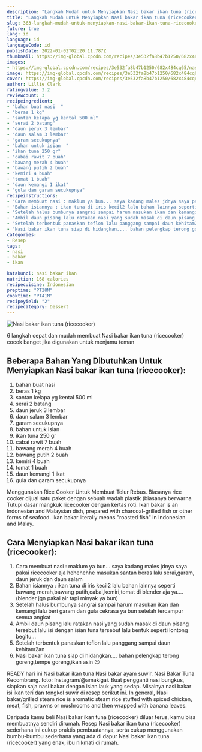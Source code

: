 ```yaml
---
description: "Langkah Mudah untuk Menyiapkan Nasi bakar ikan tuna (ricecooker), Lezat"
title: "Langkah Mudah untuk Menyiapkan Nasi bakar ikan tuna (ricecooker), Lezat"
slug: 363-langkah-mudah-untuk-menyiapkan-nasi-bakar-ikan-tuna-ricecooker-lezat
future: true
lang: id
language: id
languageCode: id
publishDate: 2022-01-02T02:20:11.787Z 
thumbnail: https://img-global.cpcdn.com/recipes/3e532fa8b47b1250/682x484cq65/nasi-bakar-ikan-tuna-ricecooker-foto-resep-utama.png
images:
- https://img-global.cpcdn.com/recipes/3e532fa8b47b1250/682x484cq65/nasi-bakar-ikan-tuna-ricecooker-foto-resep-utama.png
image: https://img-global.cpcdn.com/recipes/3e532fa8b47b1250/682x484cq65/nasi-bakar-ikan-tuna-ricecooker-foto-resep-utama.png
cover: https://img-global.cpcdn.com/recipes/3e532fa8b47b1250/682x484cq65/nasi-bakar-ikan-tuna-ricecooker-foto-resep-utama.png
author: Lillie Clark
ratingvalue: 3.2
reviewcount: 3
recipeingredient:
- "bahan buat nasi  "
- "beras 1 kg"
- "santan kelapa yg kental 500 ml"
- "serai 2 batang"
- "daun jeruk 3 lembar"
- "daun salam 3 lembar"
- "garam secukupnya"
- "bahan untuk isian  "
- "ikan tuna 250 gr"
- "cabai rawit 7 buah"
- "bawang merah 4 buah"
- "bawang putih 2 buah"
- "kemiri 4 buah"
- "tomat 1 buah"
- "daun kemangi 1 ikat"
- "gula dan garam secukupnya"
recipeinstructions:
- "Cara membuat nasi : maklum ya bun... saya kadang males jdnya saya pakai ricecooker aja hehehehhe masukan santan beras lalu serai,garam, daun jeruk dan daun salam"
- "Bahan isiannya : ikan tuna di iris kecil2 lalu bahan lainnya seperti bawang merah,bawang putih,cabai,kemiri,tomat di blender aja ya....(blender jgn pakai air tapi minyak ya bun)"
- "Setelah halus bumbunya sangrai sampai harum masukan ikan dan kemangi lalu beri garam dan gula cekrasa ya bun setelah tercampur semua angkat"
- "Ambil daun pisang lalu ratakan nasi yang sudah masak di daun pisang tersebut lalu isi dengan isian tuna tersebut lalu bentuk seperti lontong begitu..."
- "Setelah terbentuk panaskan teflon lalu panggang sampai daun kehitam2an"
- "Nasi bakar ikan tuna siap di hidangkan.... bahan pelengkap terong goreng,tempe goreng,ikan asin 😍"
categories:
- Resep
tags:
- nasi
- bakar
- ikan

katakunci: nasi bakar ikan 
nutrition: 168 calories
recipecuisine: Indonesian
preptime: "PT28M"
cooktime: "PT41M"
recipeyield: "2"
recipecategory: Dessert
---
```



![Nasi bakar ikan tuna (ricecooker)](https://img-global.cpcdn.com/recipes/3e532fa8b47b1250/682x484cq65/nasi-bakar-ikan-tuna-ricecooker-foto-resep-utama.png)

6 langkah cepat dan mudah membuat  Nasi bakar ikan tuna (ricecooker) cocok banget jika digunakan untuk menjamu teman

<!--inarticleads1-->

## Beberapa Bahan Yang Dibutuhkan Untuk Menyiapkan Nasi bakar ikan tuna (ricecooker):

1. bahan buat nasi  
1. beras 1 kg
1. santan kelapa yg kental 500 ml
1. serai 2 batang
1. daun jeruk 3 lembar
1. daun salam 3 lembar
1. garam secukupnya
1. bahan untuk isian  
1. ikan tuna 250 gr
1. cabai rawit 7 buah
1. bawang merah 4 buah
1. bawang putih 2 buah
1. kemiri 4 buah
1. tomat 1 buah
1. daun kemangi 1 ikat
1. gula dan garam secukupnya

Menggunakan Rice Cooker Untuk Membuat Telur Rebus. Biasanya rice cooker dijual satu paket dengan sebuah wadah plastik (biasanya berwarna Tutupi dasar mangkuk ricecooker dengan kertas roti. Ikan bakar is an Indonesian and Malaysian dish, prepared with charcoal-grilled fish or other forms of seafood. Ikan bakar literally means &#34;roasted fish&#34; in Indonesian and Malay. 

<!--inarticleads2-->

## Cara Menyiapkan Nasi bakar ikan tuna (ricecooker):

1. Cara membuat nasi : maklum ya bun... saya kadang males jdnya saya pakai ricecooker aja hehehehhe masukan santan beras lalu serai,garam, daun jeruk dan daun salam
1. Bahan isiannya : ikan tuna di iris kecil2 lalu bahan lainnya seperti bawang merah,bawang putih,cabai,kemiri,tomat di blender aja ya....(blender jgn pakai air tapi minyak ya bun)
1. Setelah halus bumbunya sangrai sampai harum masukan ikan dan kemangi lalu beri garam dan gula cekrasa ya bun setelah tercampur semua angkat
1. Ambil daun pisang lalu ratakan nasi yang sudah masak di daun pisang tersebut lalu isi dengan isian tuna tersebut lalu bentuk seperti lontong begitu...
1. Setelah terbentuk panaskan teflon lalu panggang sampai daun kehitam2an
1. Nasi bakar ikan tuna siap di hidangkan.... bahan pelengkap terong goreng,tempe goreng,ikan asin 😍


READY hari ini Nasi bakar ikan tuna Nasi bakar ayam suwir. Nasi Bakar Tuna Kecombrang. foto: Instagram/@amakigai. Buat pengganti nasi bungkus, siapkan saja nasi bakar dengan isian lauk yang sedap. Misalnya nasi bakar isi ikan teri dan tongkol suwir di resep berikut ini. In general, Nasi bakar/grilled steam rice is aromatic steam rice stuffed with spiced chicken, meat, fish, prawns or mushrooms and then wrapped with banana leaves. 

Daripada kamu beli  Nasi bakar ikan tuna (ricecooker)  diluar terus, kamu  bisa membuatnya sendiri dirumah. Resep  Nasi bakar ikan tuna (ricecooker)  sederhana ini cukup praktis pembuatannya, serta cukup menggunakan bumbu-bumbu sederhana yang ada di dapur  Nasi bakar ikan tuna (ricecooker)  yang enak, ibu nikmati di rumah.
